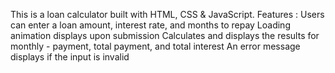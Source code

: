 This is a loan calculator built with HTML, CSS & JavaScript.
Features :
Users can enter a loan amount, interest rate, and months to repay
Loading animation displays upon submission
Calculates and displays the results for monthly - payment, total payment, and total interest
An error message displays if the input is invalid
